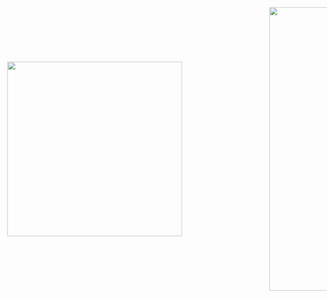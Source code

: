 <div style="display: flex; justify-content: space-between; align-items: center;">
  <img src="https://github-readme-stats.vercel.app/api?username=DevNataneto&count_private=true&show_icons=true&theme=dracula" width="400" height="auto" style="margin-right: 50px;">
  <img src="https://raw.githubusercontent.com/gist/DevNataneto/670b948d4be6d110d336633bba9eb172/raw/bb3789ab92267dc8373befee1d156b36d757100b/githubcard.svg" width="400" height="650" style="margin-left: 150px;">
</div>
